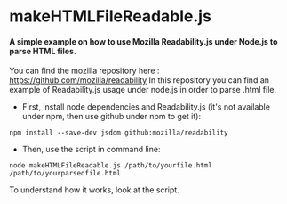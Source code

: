 # makeHTMLFileReadable.js

#### A simple example on how to use Mozilla Readability.js under Node.js to parse HTML files. 

You can find the mozilla repository here : https://github.com/mozilla/readability
In this repository you can find an example of Readability.js usage under node.js in order to parse .html file.

- First, install node dependencies and Readability.js (it's not available under npm, then use github under npm to get it):

````
npm install --save-dev jsdom github:mozilla/readability
````

- Then, use the script in command line:

````
node makeHTMLFileReadable.js /path/to/yourfile.html /path/to/yourparsedfile.html
````

To understand how it works, look at the script.
